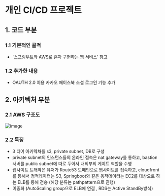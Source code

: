 # 개인 CI/CD 프로젝트

## 1. 코드 부분 
### 1.1 기본적인 골격
+ '스프링부트와 AWS로 혼자 구현하는 웹 서비스' 참고
### 1.2 추가한 내용
+ OAUTH 2.0 이용 카카오 페이스북 소셜 로그인 기능 추가

## 2. 아키텍처 부분 
### 2.1 AWS 구조도
![image](https://user-images.githubusercontent.com/66419215/167819938-49ff7a89-4370-42cf-912a-0b33a532af07.png)
### 2.2 특징
- 3 티어 아키텍처를 s3, private subnet, DB로 구성
- private subnet의 인스턴스들의 온라인 접속은 nat gateway를 통하고, bastion 서버를 public subnet에 따로 두어서 내외부의 게이트 역할을 수행
- 웹사이트 트래픽은 유저가 Route53 도메인으로 웹사이트를 접속하고, cloudfront를 통해서 정적데이터는 S3, Springboot와 같은 동적데이터는 EC2를 대상으로 하는 ELB를 통해 전송
  (해당 분류는 pathpattern으로 진행)
- 이중화 (AutoScaling group으로 ELB에 연결 , RDS는 Active StandBy방식) 

